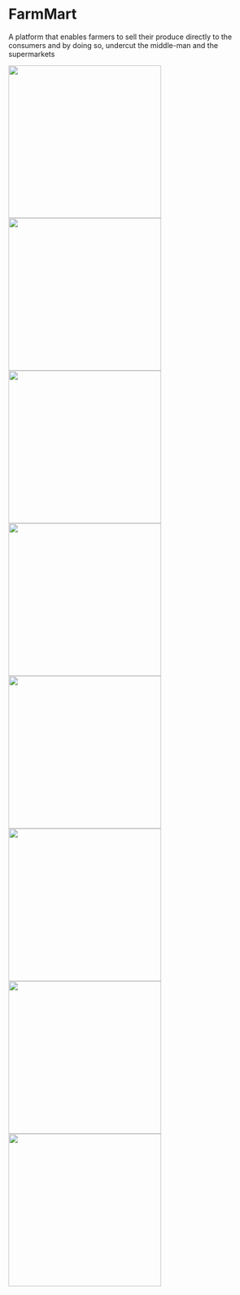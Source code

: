 # FarmMart
A platform that enables farmers to sell their produce directly to the consumers and by doing so, undercut the middle-man and the supermarkets


<img src="documentation/Landing Page.png" width="300"/><img src="documentation/Login.png" width="300"><img src="documentation/Logged in page.png" width="300"><img src="documentation/Browse Stores.png" width="300"/><img src="documentation/Send Messages.png" width="300"/><img src="documentation/Add Store.png" width="300"/><img src="documentation/Send Message.png" width="300"/><img src="documentation/Messages.png" width="300"/>
